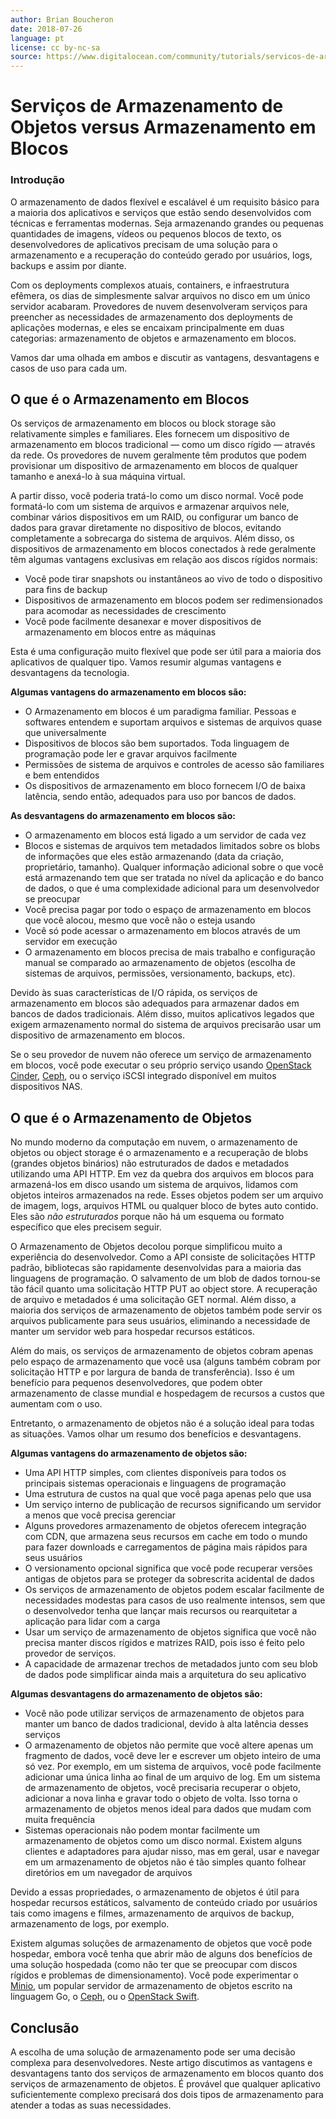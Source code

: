 ```yaml
---
author: Brian Boucheron
date: 2018-07-26
language: pt
license: cc by-nc-sa
source: https://www.digitalocean.com/community/tutorials/servicos-de-armazenamento-de-objetos-versus-armazenamento-em-blocos-pt
---
```


# Serviços de Armazenamento de Objetos versus Armazenamento em Blocos

### Introdução

O armazenamento de dados flexível e escalável é um requisito básico para a maioria dos aplicativos e serviços que estão sendo desenvolvidos com técnicas e ferramentas modernas. Seja armazenando grandes ou pequenas quantidades de imagens, vídeos ou pequenos blocos de texto, os desenvolvedores de aplicativos precisam de uma solução para o armazenamento e a recuperação do conteúdo gerado por usuários, logs, backups e assim por diante.

Com os deployments complexos atuais, containers, e infraestrutura efêmera, os dias de simplesmente salvar arquivos no disco em um único servidor acabaram. Provedores de nuvem desenvolveram serviços para preencher as necessidades de armazenamento dos deployments de aplicações modernas, e eles se encaixam principalmente em duas categorias: armazenamento de objetos e armazenamento em blocos.

Vamos dar uma olhada em ambos e discutir as vantagens, desvantagens e casos de uso para cada um.

## O que é o Armazenamento em Blocos

Os serviços de armazenamento em blocos ou block storage são relativamente simples e familiares. Eles fornecem um dispositivo de armazenamento em blocos tradicional — como um disco rígido — através da rede. Os provedores de nuvem geralmente têm produtos que podem provisionar um dispositivo de armazenamento em blocos de qualquer tamanho e anexá-lo à sua máquina virtual.

A partir disso, você poderia tratá-lo como um disco normal. Você pode formatá-lo com um sistema de arquivos e armazenar arquivos nele, combinar vários dispositivos em um RAID, ou configurar um banco de dados para gravar diretamente no dispositivo de blocos, evitando completamente a sobrecarga do sistema de arquivos. Além disso, os dispositivos de armazenamento em blocos conectados à rede geralmente têm algumas vantagens exclusivas em relação aos discos rígidos normais:

- Você pode tirar snapshots ou instantâneos ao vivo de todo o dispositivo para fins de backup
- Dispositivos de armazenamento em blocos podem ser redimensionados para acomodar as necessidades de crescimento
- Você pode facilmente desanexar e mover dispositivos de armazenamento em blocos entre as máquinas

Esta é uma configuração muito flexível que pode ser útil para a maioria dos aplicativos de qualquer tipo. Vamos resumir algumas vantagens e desvantagens da tecnologia.

**Algumas vantagens do armazenamento em blocos são:**

- O Armazenamento em blocos é um paradigma familiar. Pessoas e softwares entendem e suportam arquivos e sistemas de arquivos quase que universalmente
- Dispositivos de blocos são bem suportados. Toda linguagem de programação pode ler e gravar arquivos facilmente
- Permissões de sistema de arquivos e controles de acesso são familiares e bem entendidos
- Os dispositivos de armazenamento em bloco fornecem I/O de baixa latência, sendo então, adequados para uso por bancos de dados.

**As desvantagens do armazenamento em blocos são:**

- O armazenamento em blocos está ligado a um servidor de cada vez
- Blocos e sistemas de arquivos tem metadados limitados sobre os blobs de informações que eles estão armazenando (data da criação, proprietário, tamanho). Qualquer informação adicional sobre o que você está armazenando tem que ser tratada no nível da aplicação e do banco de dados, o que é uma complexidade adicional para um desenvolvedor se preocupar
- Você precisa pagar por todo o espaço de armazenamento em blocos que você alocou, mesmo que você não o esteja usando
- Você só pode acessar o armazenamento em blocos através de um servidor em execução
- O armazenamento em blocos precisa de mais trabalho e configuração manual se comparado ao armazenamento de objetos (escolha de sistemas de arquivos, permissões, versionamento, backups, etc).

Devido às suas características de I/O rápida, os serviços de armazenamento em blocos são adequados para armazenar dados em bancos de dados tradicionais. Além disso, muitos aplicativos legados que exigem armazenamento normal do sistema de arquivos precisarão usar um dispositivo de armazenamento em blocos.

Se o seu provedor de nuvem não oferece um serviço de armazenamento em blocos, você pode executar o seu próprio serviço usando [OpenStack Cinder](https://www.openstack.org/software/releases/ocata/components/cinder), [Ceph](http://ceph.com/), ou o serviço iSCSI integrado disponível em muitos dispositivos NAS.

## O que é o Armazenamento de Objetos

No mundo moderno da computação em nuvem, o armazenamento de objetos ou object storage é o armazenamento e a recuperação de blobs (grandes objetos binários) não estruturados de dados e metadados utilizando uma API HTTP. Em vez da quebra dos arquivos em blocos para armazená-los em disco usando um sistema de arquivos, lidamos com objetos inteiros armazenados na rede. Esses objetos podem ser um arquivo de imagem, logs, arquivos HTML ou qualquer bloco de bytes auto contido. Eles são _não estruturados_ porque não há um esquema ou formato específico que eles precisem seguir.

O Armazenamento de Objetos decolou porque simplificou muito a experiência do desenvolvedor. Como a API consiste de solicitações HTTP padrão, bibliotecas são rapidamente desenvolvidas para a maioria das linguagens de programação. O salvamento de um blob de dados tornou-se tão fácil quanto uma solicitação HTTP PUT ao object store. A recuperação de arquivo e metadados é uma solicitação GET normal. Além disso, a maioria dos serviços de armazenamento de objetos também pode servir os arquivos publicamente para seus usuários, eliminando a necessidade de manter um servidor web para hospedar recursos estáticos.

Além do mais, os serviços de armazenamento de objetos cobram apenas pelo espaço de armazenamento que você usa (alguns também cobram por solicitação HTTP e por largura de banda de transferência). Isso é um benefício para pequenos desenvolvedores, que podem obter armazenamento de classe mundial e hospedagem de recursos a custos que aumentam com o uso.

Entretanto, o armazenamento de objetos não é a solução ideal para todas as situações. Vamos olhar um resumo dos benefícios e desvantagens.

**Algumas vantagens do armazenamento de objetos são:**

- Uma API HTTP simples, com clientes disponíveis para todos os principais sistemas operacionais e linguagens de programação 
- Uma estrutura de custos na qual que você paga apenas pelo que usa
- Um serviço interno de publicação de recursos significando um servidor a menos que você precisa gerenciar
- Alguns provedores armazenamento de objetos oferecem integração com CDN, que armazena seus recursos em cache em todo o mundo para fazer downloads e carregamentos de página mais rápidos para seus usuários
- O versionamento opcional significa que você pode recuperar versões antigas de objetos para se proteger da sobrescrita acidental de dados
- Os serviços de armazenamento de objetos podem escalar facilmente de necessidades modestas para casos de uso realmente intensos, sem que o desenvolvedor tenha que lançar mais recursos ou rearquitetar a aplicação para lidar com a carga
- Usar um serviço de armazenamento de objetos significa que você não precisa manter discos rígidos e matrizes RAID, pois isso é feito pelo provedor de serviços.
- A capacidade de armazenar trechos de metadados junto com seu blob de dados pode simplificar ainda mais a arquitetura do seu aplicativo

**Algumas desvantagens do armazenamento de objetos são:**

- Você não pode utilizar serviços de armazenamento de objetos para manter um banco de dados tradicional, devido à alta latência desses serviços
- O armazenamento de objetos não permite que você altere apenas um fragmento de dados, você deve ler e escrever um objeto inteiro de uma só vez. Por exemplo, em um sistema de arquivos, você pode facilmente adicionar uma única linha ao final de um arquivo de log. Em um sistema de armazenamento de objetos, você precisaria recuperar o objeto, adicionar a nova linha e gravar todo o objeto de volta. Isso torna o armazenamento de objetos menos ideal para dados que mudam com muita frequência
- Sistemas operacionais não podem montar facilmente um armazenamento de objetos como um disco normal. Existem alguns clientes e adaptadores para ajudar nisso, mas em geral, usar e navegar em um armazenamento de objetos não é tão simples quanto folhear diretórios em um navegador de arquivos

Devido a essas propriedades, o armazenamento de objetos é útil para hospedar recursos estáticos, salvamento de conteúdo criado por usuários tais como imagens e filmes, armazenamento de arquivos de backup, armazenamento de logs, por exemplo.

Existem algumas soluções de armazenamento de objetos que você pode hospedar, embora você tenha que abrir mão de alguns dos benefícios de uma solução hospedada (como não ter que se preocupar com discos rígidos e problemas de dimensionamento). Você pode experimentar o [Minio](https://www.minio.io/), um popular servidor de armazenamento de objetos escrito na linguagem Go, o [Ceph](http://ceph.com/), ou o [OpenStack Swift](https://www.openstack.org/software/releases/ocata/components/swift).

## Conclusão

A escolha de uma solução de armazenamento pode ser uma decisão complexa para desenvolvedores. Neste artigo discutimos as vantagens e desvantagens tanto dos serviços de armazenamento em blocos quanto dos serviços de armazenamento de objetos. É provável que qualquer aplicativo suficientemente complexo precisará dos dois tipos de armazenamento para atender a todas as suas necessidades.

